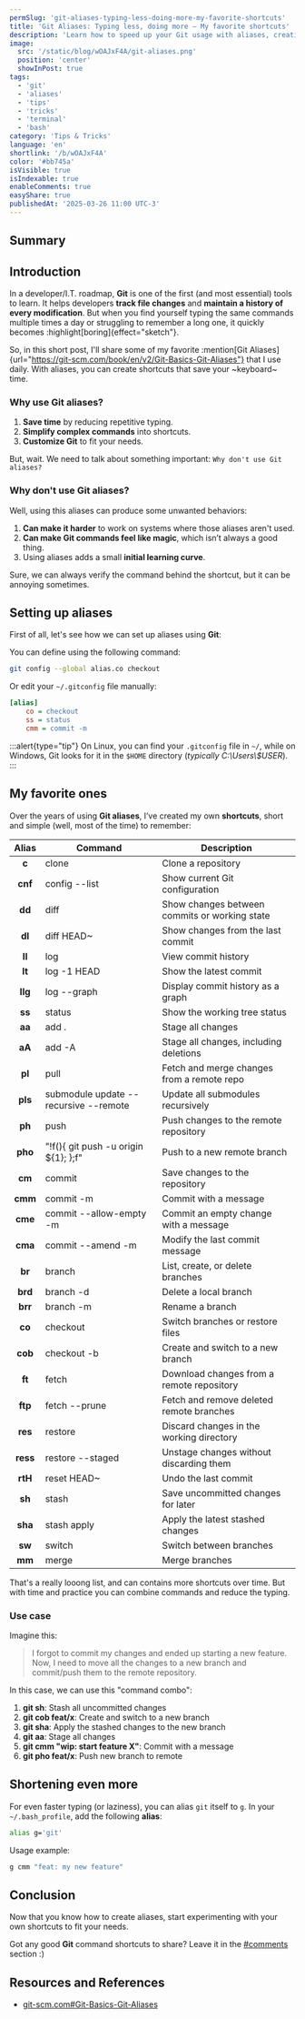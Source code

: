 ```yaml
---
permSlug: 'git-aliases-typing-less-doing-more-my-favorite-shortcuts'
title: 'Git Aliases: Typing less, doing more — My favorite shortcuts'
description: 'Learn how to speed up your Git usage with aliases, creating shortcuts to reduce repetitive typing, and explore some of my favorite Git command shortcuts.'
image:
  src: '/static/blog/wOAJxF4A/git-aliases.png'
  position: 'center'
  showInPost: true
tags:
  - 'git'
  - 'aliases'
  - 'tips'
  - 'tricks'
  - 'terminal'
  - 'bash'
category: 'Tips & Tricks'
language: 'en'
shortlink: '/b/wOAJxF4A'
color: '#bb745a'
isVisible: true
isIndexable: true
enableComments: true
easyShare: true
publishedAt: '2025-03-26 11:00 UTC-3'
---
```


## Summary

## Introduction

In a developer/I.T. roadmap, **Git** is one of the first (and most essential) tools to learn. It helps developers **track file changes** and **maintain a history of every modification**. But when you find yourself typing the same commands multiple times a day or struggling to remember a long one, it quickly becomes :highlight[boring]{effect="sketch"}.

So, in this short post, I'll share some of my favorite :mention[Git Aliases]{url="https://git-scm.com/book/en/v2/Git-Basics-Git-Aliases"} that I use daily. With aliases, you can create shortcuts that save your ~keyboard~ time.

### Why use Git aliases?

1. **Save time** by reducing repetitive typing.
2. **Simplify complex commands** into shortcuts.
3. **Customize Git** to fit your needs.

But, wait. We need to talk about something important: `Why don't use Git aliases?`

### Why don't use Git aliases?

Well, using this aliases can produce some unwanted behaviors:

1. **Can make it harder** to work on systems where those aliases aren't used.
2. **Can make Git commands feel like magic**, which isn’t always a good thing.
3. Using aliases adds a small **initial learning curve**.

Sure, we can always verify the command behind the shortcut, but it can be annoying sometimes.

## Setting up aliases

First of all, let's see how we can set up aliases using **Git**:

You can define using the following command:

```sh
git config --global alias.co checkout
```

Or edit your `~/.gitconfig` file manually:

```ini
[alias]
    co = checkout
    ss = status
    cmm = commit -m
```

:::alert{type="tip"}
On Linux, you can find your `.gitconfig` file in `~/`, while on Windows, Git looks for it in the `$HOME` directory (_typically C:\Users\\$USER_).
:::

## My favorite ones

Over the years of using **Git aliases**, I’ve created my own **shortcuts**, short and simple (well, most of the time) to remember:

|  Alias   | Command                               | Description                                   |
| :------: | ------------------------------------- | --------------------------------------------- |
|  **c**   | clone                                 | Clone a repository                            |
| **cnf**  | config --list                         | Show current Git configuration                |
|  **dd**  | diff                                  | Show changes between commits or working state |
|  **dl**  | diff HEAD~                            | Show changes from the last commit             |
|  **ll**  | log                                   | View commit history                           |
|  **lt**  | log -1 HEAD                           | Show the latest commit                        |
| **llg**  | log --graph                           | Display commit history as a graph             |
|  **ss**  | status                                | Show the working tree status                  |
|  **aa**  | add .                                 | Stage all changes                             |
|  **aA**  | add -A                                | Stage all changes, including deletions        |
|  **pl**  | pull                                  | Fetch and merge changes from a remote repo    |
| **pls**  | submodule update --recursive --remote | Update all submodules recursively             |
|  **ph**  | push                                  | Push changes to the remote repository         |
| **pho**  | "!f(){ git push -u origin ${1}; };f"  | Push to a new remote branch                   |
|  **cm**  | commit                                | Save changes to the repository                |
| **cmm**  | commit -m                             | Commit with a message                         |
| **cme**  | commit --allow-empty -m               | Commit an empty change with a message         |
| **cma**  | commit --amend -m                     | Modify the last commit message                |
|  **br**  | branch                                | List, create, or delete branches              |
| **brd**  | branch -d                             | Delete a local branch                         |
| **brr**  | branch -m                             | Rename a branch                               |
|  **co**  | checkout                              | Switch branches or restore files              |
| **cob**  | checkout -b                           | Create and switch to a new branch             |
|  **ft**  | fetch                                 | Download changes from a remote repository     |
| **ftp**  | fetch --prune                         | Fetch and remove deleted remote branches      |
| **res**  | restore                               | Discard changes in the working directory      |
| **ress** | restore --staged                      | Unstage changes without discarding them       |
| **rtH**  | reset HEAD~                           | Undo the last commit                          |
|  **sh**  | stash                                 | Save uncommitted changes for later            |
| **sha**  | stash apply                           | Apply the latest stashed changes              |
|  **sw**  | switch                                | Switch between branches                       |
|  **mm**  | merge                                 | Merge branches                                |

That's a really looong list, and can contains more shortcuts over time. But with time and practice you can combine commands and reduce the typing.

### Use case

Imagine this:

> I forgot to commit my changes and ended up starting a new feature. Now, I need to move all the changes to a new branch and commit/push them to the remote repository.

In this case, we can use this "command combo":

1. **git sh**: Stash all uncommitted changes
2. **git cob feat/x**: Create and switch to a new branch
3. **git sha**: Apply the stashed changes to the new branch
4. **git aa**: Stage all changes
5. **git cmm "wip: start feature X"**: Commit with a message
6. **git pho feat/x**: Push new branch to remote

## Shortening even more

For even faster typing (or laziness), you can alias `git` itself to `g`. In your `~/.bash_profile`, add the following **alias**:

```sh
alias g='git'
```

Usage example:

```sh
g cmm "feat: my new feature"
```

## Conclusion

Now that you know how to create aliases, start experimenting with your own shortcuts to fit your needs.

Got any good **Git** command shortcuts to share? Leave it in the [#comments](#comments) section :)

## Resources and References

- [git-scm.com#Git-Basics-Git-Aliases](https://git-scm.com/book/en/v2/Git-Basics-Git-Aliases)
